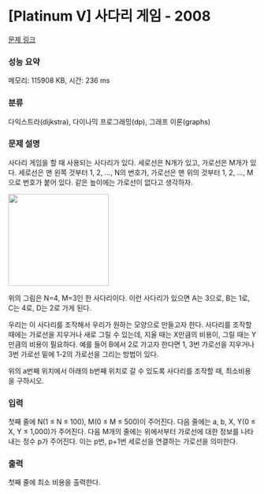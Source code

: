 # [Platinum V] 사다리 게임 - 2008 

[문제 링크](https://www.acmicpc.net/problem/2008) 

### 성능 요약

메모리: 115908 KB, 시간: 236 ms

### 분류

다익스트라(dijkstra), 다이나믹 프로그래밍(dp), 그래프 이론(graphs)

### 문제 설명

<p>사다리 게임을 할 때 사용되는 사다리가 있다. 세로선은 N개가 있고, 가로선은 M개가 있다. 세로선은 맨 왼쪽 것부터 1, 2, …, N의 번호가, 가로선은 맨 위의 것부터 1, 2, …, M으로 번호가 붙어 있다. 같은 높이에는 가로선이 없다고 생각하자.</p>

<p><img alt="" height="187" src="https://www.acmicpc.net/JudgeOnline/upload/201007/tkekfl.png" width="204"></p>

<p>위의 그림은 N=4, M=3인 한 사다리이다. 이런 사다리가 있으면 A는 3으로, B는 1로, C는 4로, D는 2로 가게 된다.</p>

<p>우리는 이 사다리를 조작해서 우리가 원하는 모양으로 만들고자 한다. 사다리를 조작할 때에는 가로선을 지우거나 새로 그릴 수 있는데, 지울 때는 X만큼의 비용이, 그릴 때는 Y만큼의 비용이 필요하다. 예를 들어 B에서 2로 가고자 한다면 1, 3번 가로선을 지우거나 3번 가로선 밑에 1-2의 가로선을 그리는 방법이 있다.</p>

<p>위의 a번째 위치에서 아래의 b번째 위치로 갈 수 있도록 사다리를 조작할 때, 최소비용을 구하시오.</p>

### 입력 

 <p>첫째 줄에 N(1 ≤ N ≤ 100), M(0 ≤ M ≤ 500)이 주어진다. 다음 줄에는 a, b, X, Y(0 ≤ X, Y ≤ 1,000)가 주어진다. 다음 M개의 줄에는 위에서부터 가로선에 대한 정보를 나타내는 정수 p가 주어진다. 이는 p번, p+1번 세로선을 연결하는 가로선을 의미한다.</p>

### 출력 

 <p>첫째 줄에 최소 비용을 출력한다.</p>

